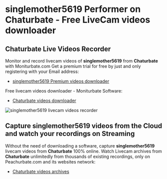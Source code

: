 # singlemother5619 Performer on Chaturbate - Free LiveCam videos downloader

## Chaturbate Live Videos Recorder

Monitor and record livecam videos of **singlemother5619** from **Chaturbate** with Moniturbate.com
Get a premium trial for free by just and only registering with your Email address:
* [singlemother5619 Premium videos downloader](https://moniturbate.com/request-demo-licence-key.html)

Free livecam videos downloader - Moniturbate Software:
* [Chaturbate videos downloader](https://moniturbate.com/moniturbate-download-software.html)

![singlemother5619 livecam videos recorder](https://peachurnet.com/templates/moniturbate-software.png)


## Capture singlemother5619 videos from the Cloud and watch your recordings on Streaming

Without the need of downloading a software, capture **singlemother5619** livecam videos from **Chaturbate** 100% online.
Watch Livecam archives from **Chaturbate** unlimitedly from thousands of existing recordings, only on Peachurbate.com and its websites network:
* [Chaturbate videos archives](https://peachurnet.com/)
